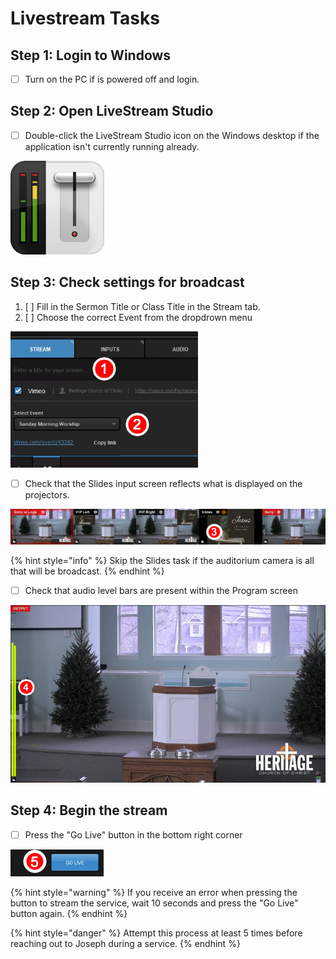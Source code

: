 # Livestream Tasks

## Step 1: Login to Windows

* [ ] Turn on the PC if is powered off and login.

## Step 2: Open LiveStream Studio

* [ ] Double-click the LiveStream Studio icon on the Windows desktop if the application isn't currently running already.

![LiveStream Studio icon](../../.gitbook/assets/livestream-icon-150x150.png)

## Step 3: Check settings for broadcast

1. [ ] Fill in the Sermon Title or Class Title in the Stream tab.
2. [ ] Choose the correct Event from the dropdrown menu

![](../../.gitbook/assets/setup-task-1.png)

* [ ] Check that the Slides input screen reflects what is displayed on the projectors.

![](../../.gitbook/assets/setup-task-2.png)

{% hint style="info" %}
Skip the Slides task if the auditorium camera is all that will be broadcast.
{% endhint %}

* [ ] Check that audio level bars are present within the Program screen

![Main Program Screen](../../.gitbook/assets/setup-task-3.png)

## Step 4: Begin the stream

* [ ] Press the "Go Live" button in the bottom right corner

![](../../.gitbook/assets/setup-task-4.png)

{% hint style="warning" %}
If you receive an error when pressing the button to stream the service, wait 10 seconds and press the "Go Live" button again.
{% endhint %}

{% hint style="danger" %}
Attempt this process at least 5 times before reaching out to Joseph during a service.
{% endhint %}

## 

